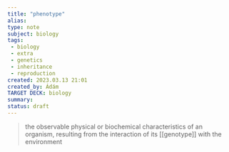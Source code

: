 ```yaml
---
title: "phenotype"
alias: 
type: note
subject: biology
tags:
 - biology
 - extra
 - genetics
 - inheritance
 - reproduction
created: 2023.03.13 21:01
created_by: Ádám
TARGET DECK: biology
summary: 
status: draft
---
```

>the observable physical or biochemical characteristics of an organism, resulting from the interaction of its [[genotype]] with the environment

